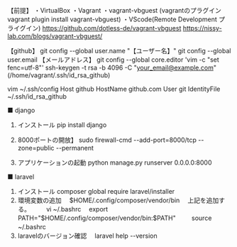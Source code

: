 【前提】
・VirtualBox
・Vagrant
・vagrant-vbguest (vagrantのプラグイン vagrant plugin install vagrant-vbguest)
・VScode(Remote Development プライグイン)
  https://github.com/dotless-de/vagrant-vbguest
  https://nissy-lab.com/blogs/vagrant-vbguest/
  
【github】
git config --global user.name "【ユーザー名】"
git config --global user.email 【メールアドレス】
git config --global core.editor 'vim -c "set fenc=utf-8"'
ssh-keygen -t rsa -b 4096 -C "your_email@example.com"
(/home/vagrant/.ssh/id_rsa_github)

vim ~/.ssh/config
Host github
  HostName github.com
  User git
  IdentityFile ~/.ssh/id_rsa_github


■ django
1. インストール
pip install django

2. 8000ポートの開放】
sudo firewall-cmd --add-port=8000/tcp --zone=public --permanent

3. アプリケーションの起動
python manage.py runserver 0.0.0.0:8000

■ laravel
1. インストール
composer global require laravel/installer
2. 環境変数の追加
　$HOME/.config/composer/vendor/bin
　上記を追加する。
　
　vi ~/.bashrc
　export PATH="$HOME/.config/composer/vendor/bin:$PATH"
　
　source ~/.bashrc
　
3. laravelのバージョン確認
　laravel help --version
